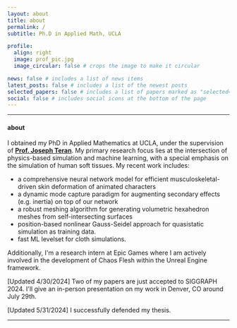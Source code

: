 ```yaml
---
layout: about
title: about
permalink: /
subtitle: Ph.D in Applied Math, UCLA

profile:
  align: right
  image: prof_pic.jpg
  image_circular: false # crops the image to make it circular

news: false # includes a list of news items
latest_posts: false # includes a list of the newest posts
selected_papers: false # includes a list of papers marked as "selected={true}"
social: false # includes social icons at the bottom of the page
---
```

---
#### about

I obtained my PhD in Applied Mathematics at UCLA, under the supervision of **[Prof. Joseph Teran](https://www.math.ucla.edu/~jteran/)**. My primary research focus lies at the intersection of physics-based simulation and machine learning, with a special emphasis on the simulation of human soft tissues. My recent work includes:
- a comprehensive neural network model for efficient musculoskeletal-driven skin deformation of animated characters
- a dynamic mode capture paradigm for augmenting secondary effects (e.g. inertia) on top of our network
- a robust meshing algorithm for generating volumetric hexahedron meshes from self-intersecting surfaces
- position-based nonlinear Gauss-Seidel approach for quasistatic simulation as training data.
- fast ML levelset for cloth simulations. 

Additionally, I'm a research intern at Epic Games where I am actively involved in the development of Chaos Flesh within the Unreal Engine framework.


\[Updated 4/30/2024\] Two of my papers are just accepted to SIGGRAPH 2024. I'll give an in-person presentation on my work in Denver, CO around July 29th.

\[Updated 5/31/2024\] I successfully defended my thesis.

---